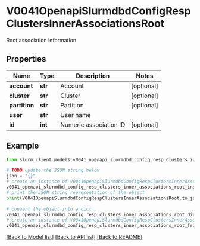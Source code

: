 # V0041OpenapiSlurmdbdConfigRespClustersInnerAssociationsRoot

Root association information

## Properties

Name | Type | Description | Notes
------------ | ------------- | ------------- | -------------
**account** | **str** | Account | [optional] 
**cluster** | **str** | Cluster | [optional] 
**partition** | **str** | Partition | [optional] 
**user** | **str** | User name | 
**id** | **int** | Numeric association ID | [optional] 

## Example

```python
from slurm_client.models.v0041_openapi_slurmdbd_config_resp_clusters_inner_associations_root import V0041OpenapiSlurmdbdConfigRespClustersInnerAssociationsRoot

# TODO update the JSON string below
json = "{}"
# create an instance of V0041OpenapiSlurmdbdConfigRespClustersInnerAssociationsRoot from a JSON string
v0041_openapi_slurmdbd_config_resp_clusters_inner_associations_root_instance = V0041OpenapiSlurmdbdConfigRespClustersInnerAssociationsRoot.from_json(json)
# print the JSON string representation of the object
print(V0041OpenapiSlurmdbdConfigRespClustersInnerAssociationsRoot.to_json())

# convert the object into a dict
v0041_openapi_slurmdbd_config_resp_clusters_inner_associations_root_dict = v0041_openapi_slurmdbd_config_resp_clusters_inner_associations_root_instance.to_dict()
# create an instance of V0041OpenapiSlurmdbdConfigRespClustersInnerAssociationsRoot from a dict
v0041_openapi_slurmdbd_config_resp_clusters_inner_associations_root_from_dict = V0041OpenapiSlurmdbdConfigRespClustersInnerAssociationsRoot.from_dict(v0041_openapi_slurmdbd_config_resp_clusters_inner_associations_root_dict)
```
[[Back to Model list]](../README.md#documentation-for-models) [[Back to API list]](../README.md#documentation-for-api-endpoints) [[Back to README]](../README.md)


